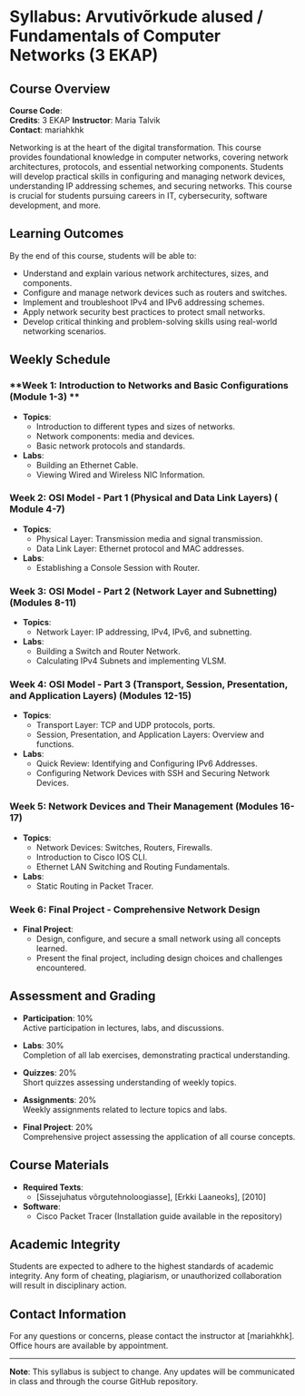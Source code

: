 # Syllabus: Arvutivõrkude alused / Fundamentals of Computer Networks (3 EKAP)

## Course Overview

**Course Code**:   
**Credits**: 3 EKAP 
**Instructor**: Maria Talvik  
**Contact**: mariahkhk

Networking is at the heart of the digital transformation. This course provides foundational knowledge in computer networks, covering network architectures, protocols, and essential networking components. Students will develop practical skills in configuring and managing network devices, understanding IP addressing schemes, and securing networks. This course is crucial for students pursuing careers in IT, cybersecurity, software development, and more.

## Learning Outcomes

By the end of this course, students will be able to:
- Understand and explain various network architectures, sizes, and components.
- Configure and manage network devices such as routers and switches.
- Implement and troubleshoot IPv4 and IPv6 addressing schemes.
- Apply network security best practices to protect small networks.
- Develop critical thinking and problem-solving skills using real-world networking scenarios.

## Weekly Schedule

### **Week 1: Introduction to Networks and Basic Configurations (Module 1-3) **
- **Topics**:
  - Introduction to different types and sizes of networks.
  - Network components: media and devices.
  - Basic network protocols and standards.
- **Labs**:
  - Building an Ethernet Cable.
  - Viewing Wired and Wireless NIC Information.

### **Week 2: OSI Model - Part 1 (Physical and Data Link Layers) ( Module 4-7)**
- **Topics**:
  - Physical Layer: Transmission media and signal transmission.
  - Data Link Layer: Ethernet protocol and MAC addresses.
- **Labs**:
  - Establishing a Console Session with Router.

### **Week 3: OSI Model - Part 2 (Network Layer and Subnetting) (Modules 8-11)**
- **Topics**:
  - Network Layer: IP addressing, IPv4, IPv6, and subnetting.
- **Labs**:
  - Building a Switch and Router Network.
  - Calculating IPv4 Subnets and implementing VLSM.

### **Week 4: OSI Model - Part 3 (Transport, Session, Presentation, and Application Layers) (Modules 12-15)**
- **Topics**:
  - Transport Layer: TCP and UDP protocols, ports.
  - Session, Presentation, and Application Layers: Overview and functions.
- **Labs**:
  - Quick Review: Identifying and Configuring IPv6 Addresses.
  - Configuring Network Devices with SSH and Securing Network Devices.

### **Week 5: Network Devices and Their Management (Modules 16-17)**
- **Topics**:
  - Network Devices: Switches, Routers, Firewalls.
  - Introduction to Cisco IOS CLI.
  - Ethernet LAN Switching and Routing Fundamentals.
- **Labs**:
  - Static Routing in Packet Tracer.

### **Week 6: Final Project - Comprehensive Network Design**
- **Final Project**:
  - Design, configure, and secure a small network using all concepts learned.
  - Present the final project, including design choices and challenges encountered.

## Assessment and Grading

- **Participation**: 10%  
  Active participation in lectures, labs, and discussions.
  
- **Labs**: 30%  
  Completion of all lab exercises, demonstrating practical understanding.

- **Quizzes**: 20%  
  Short quizzes assessing understanding of weekly topics.

- **Assignments**: 20%  
  Weekly assignments related to lecture topics and labs.

- **Final Project**: 20%  
  Comprehensive project assessing the application of all course concepts.

## Course Materials

- **Required Texts**:
  - [Sissejuhatus võrgutehnoloogiasse], [Erkki Laaneoks], [2010]
- **Software**:
  - Cisco Packet Tracer (Installation guide available in the repository)
  
## Academic Integrity

Students are expected to adhere to the highest standards of academic integrity. Any form of cheating, plagiarism, or unauthorized collaboration will result in disciplinary action.

## Contact Information

For any questions or concerns, please contact the instructor at [mariahkhk]. Office hours are available by appointment.

---

**Note**: This syllabus is subject to change. Any updates will be communicated in class and through the course GitHub repository.
